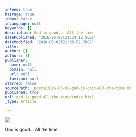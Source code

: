 ```yaml
---
inFeed: true
hasPage: true
inNav: false
inLanguage: null
keywords: []
description: God is good... All the time
datePublished: '2016-05-02T21:34:12.566Z'
dateModified: '2016-05-02T21:33:52.780Z'
title: ''
author: []
authors: []
publisher:
  name: null
  domain: null
  url: null
  favicon: null
starred: false
sourcePath: _posts/2016-05-02-god-is-good-all-the-time.md
published: true
url: god-is-good-all-the-time/index.html
_type: Article

---
```

![](https://the-grid-user-content.s3-us-west-2.amazonaws.com/3bcf2b3a-d85a-4d40-a422-7ea923071b5e.jpg)

God is good... All the time